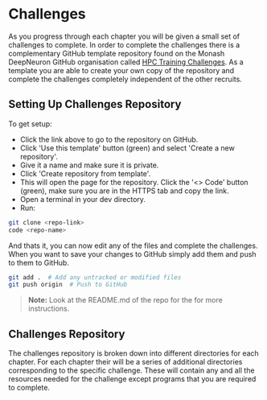 # Challenges

As you progress through each chapter you will be given a small set of challenges to complete. In order to complete the challenges there is a complementary GitHub template repository found on the Monash DeepNeuron GitHub organisation called [HPC Training Challenges](https://github.com/MonashDeepNeuron/HPC-Training-Challenges). As a template you are able to create your own copy of the repository and complete the challenges completely independent of the other recruits.

## Setting Up Challenges Repository

To get setup:

- Click the link above to go to the repository on GitHub.
- Click 'Use this template' button (green) and select 'Create a new repository'.
- Give it a name and make sure it is private.
- Click 'Create repository from template'.
- This will open the page for the repository. Click the '<> Code' button (green), make sure you are in the HTTPS tab and copy the link.
- Open a terminal in your dev directory.
- Run:

```sh
git clone <repo-link>
code <repo-name>
```

And thats it, you can now edit any of the files and complete the challenges. When you want to save your changes to GitHub simply add them and push to them to GitHub.

```sh
git add .  # Add any untracked or modified files
git push origin  # Push to GitHub
```

> **Note:** Look at the README.md of the repo for the for more instructions.

## Challenges Repository

The challenges repository is broken down into different directories for each chapter. For each chapter their will be a series of additional directories corresponding to the specific challenge. These will contain any and all the resources needed for the challenge except programs that you are required to complete.

<!-- For some of the challenges, GitHub will have some automatic tests that run when you push your changes back up to GitHub. -->
